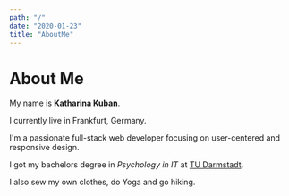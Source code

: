 ```yaml
---
path: "/"
date: "2020-01-23"
title: "AboutMe"
---
```


# About Me

My name is **Katharina Kuban**.

I currently live in Frankfurt, Germany.

I'm a passionate full-stack web developer focusing on user-centered and responsive design.

I got my bachelors degree in _Psychology in IT_ at [TU Darmstadt](https://www.tu-darmstadt.de/).

I also sew my own clothes, do Yoga and go hiking.
